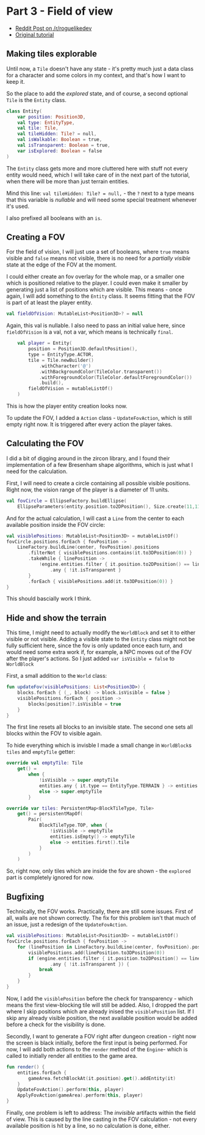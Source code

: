 # Part 3 - Field of view

- [Reddit Post on /r/roguelikedev](https://old.reddit.com/r/roguelikedev/comments/hif9df/roguelikedev_does_the_complete_roguelike_tutorial/)
- [Original tutorial](http://rogueliketutorials.com/tutorials/tcod/v2/part-4/)

## Making tiles explorable

Until now, a `Tile` doesn't have any state - it's pretty much just a data class for a character and some colors
in my context, and that's how I want to keep it.  

So the place to add the _explored_ state, and of course, a second optional `Tile` is the `Entity` class.
```kotlin
class Entity(
    var position: Position3D,
    val type: EntityType,
    val tile: Tile,
    val tileHidden: Tile? = null,
    val isWalkable: Boolean = true,
    val isTransparent: Boolean = true,
    var isExplored: Boolean = false
)
```
The `Entity` class gets more and more cluttered here with stuff not every entity would need, 
which I will take care of in the next part of the tutorial, when there will be more than just terrain entities.

Mind this line: `val tileHidden: Tile? = null,` - the `?` next to a type means that this variable is _nullable_ and
will need some special treatment whenever it's used.

I also prefixed all booleans with an `is`.

## Creating a FOV

For the field of vision, I will just use a set of booleans, where `true` means visible and `false` means not visible,
there is no need for a _partially visible_ state at the edge of the FOV at the moment.

I could either create an fov overlay for the whole map, or a smaller one which is positioned relative to the player. I 
could even make it smaller by generating just a list of positions which are visible. This means - once again, I will
add something to the `Entity` class. It seems fitting that the FOV is part of at least the player entity.

```kotlin
val fieldOfVision: MutableList<Position3D>? = null
```

Again, this val is nullable. I also need to pass an initial value here, since `fieldOfVision` is a val, not a var,
which means is technically `final`.

```kotlin
    val player = Entity(
        position = Position3D.defaultPosition(),
        type = EntityType.ACTOR,
        tile = Tile.newBuilder()
            .withCharacter('@')
            .withBackgroundColor(TileColor.transparent())
            .withForegroundColor(TileColor.defaultForegroundColor())
            .build(),
        fieldOfVision = mutableListOf()
    )
```

This is how the player entity creation looks now.

To update the FOV, I added a `Action` class - `UpdateFovAction`, which is still empty right now. It is triggered after
every action the player takes.

## Calculating the FOV

I did a bit of digging around in the zircon library, and I found their implementation of a few Bresenham shape
algorithms, which is just what I need for the calculation.

First, I will need to create a circle containing all possible visible positions. Right now, the vision range of
the player is a diameter of 11 units.
```kotlin
val fovCircle = EllipseFactory.buildEllipse(
    EllipseParameters(entity.position.to2DPosition(), Size.create(11,11)))
```

And for the actual calculation, I will cast a `Line` from the center to each available position inside the FOV circle:

```kotlin
val visiblePositions: MutableList<Position3D> = mutableListOf()
fovCircle.positions.forEach { fovPosition ->
    LineFactory.buildLine(center, fovPosition).positions
        .filterNot { visiblePositions.contains(it.to3DPosition(0)) }
        .takeWhile { linePosition ->
            !engine.entities.filter { it.position.to2DPosition() == linePosition }
                .any { !it.isTransparent }
        }
        .forEach { visiblePositions.add(it.to3DPosition(0)) }
}
```

This should bascially work I think.

## Hide and show the terrain

This time, I might need to actually modify the `WorldBlock` and set it to either visible or not visible. Adding a visible
state to the `Entity` class might not be fully sufficient here, since the fov is only updated once each turn, and would 
need some extra work if, for example, a NPC moves out of the FOV after the player's actions. So I just added 
`var isVisible = false` to `WorldBlock`

First, a small addition to the `World` class:
```kotlin
fun updateFov(visiblePositions: List<Position3D>) {
    blocks.forEach { (_, block) -> block.isVisible = false }
    visiblePositions.forEach { position ->
        blocks[position]?.isVisible = true
    }
}
```
The first line resets all blocks to an invisible state. The second one sets all blocks within the FOV to visible again.

To hide everything which is invisble I made a small change in `WorldBlock`s `tiles` and `emptyTile` getter:
```kotlin
override val emptyTile: Tile
    get() =
        when {
            !isVisible -> super.emptyTile
            entities.any { it.type == EntityType.TERRAIN } -> entities.first { it.type == EntityType.TERRAIN }.tile
            else -> super.emptyTile
        }

override var tiles: PersistentMap<BlockTileType, Tile>
    get() = persistentMapOf(
        Pair(
            BlockTileType.TOP, when {
                !isVisible -> emptyTile
                entities.isEmpty() -> emptyTile
                else -> entities.first().tile
            }
        )
    )
```
So, right now, only tiles which are inside the fov are shown - the `explored` part is completely ignored for now.

## Bugfixing

Technically, the FOV works. Practically, there are still some issues. First of all, walls are not shown correctly.
The fix for this problem isn't that much of an issue, just a redesign of the `UpdateFovAction`.

```kotlin
val visiblePositions: MutableList<Position3D> = mutableListOf()
fovCircle.positions.forEach { fovPosition ->
    for (linePosition in LineFactory.buildLine(center, fovPosition).positions) {
        visiblePositions.add(linePosition.to3DPosition(0))
        if (engine.entities.filter { it.position.to2DPosition() == linePosition }
                .any { !it.isTransparent }) {
            break
        }
    }
}
```

Now, I add the `visiblePosition` before the check for transparency - which means the first view-blocking tile will still
be added. Also, I dropped the part where I skip positions which are already inised the `visiblePosition` list. If I
skip any already visible position, the next available position would be added before a check for the visibility is done.

Secondly, I want to generate a FOV right after dungeon creation - right now the screen is black initially, before the
first input is being performed. For now, I will add both actions to the `render` method of the `Engine`- which is called 
to initially render all entities to the game area.

```kotlin
fun render() {
    entities.forEach {
        gameArea.fetchBlockAt(it.position).get().addEntity(it)
    }
    UpdateFovAction().perform(this, player)
    ApplyFovAction(gameArea).perform(this, player)
}
```  

Finally, one problem is left to address: The _invisible_ artifacts within the field of view. This is caused by the line 
casting in the FOV calculation - not every available position is hit by a line, so no calculation is done, either.